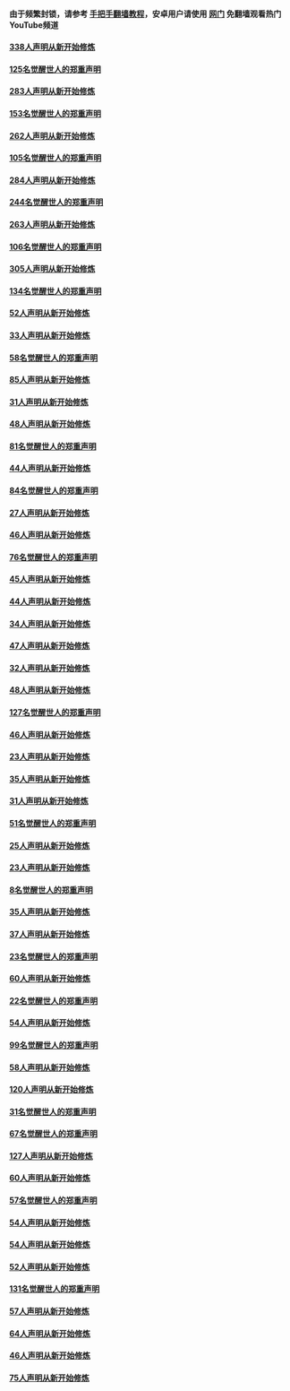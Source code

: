 #### 由于频繁封锁，请参考 [手把手翻墙教程](https://github.com/gfw-breaker/guides/wiki/)，安卓用户请使用 [网门](https://github.com/gfw-breaker/nogfw/blob/master/dl.md?t=04281200) 免翻墙观看热门YouTube频道 

#### [338人声明从新开始修炼](../pages/91/423540.md?t=04281200) 

#### [125名觉醒世人的郑重声明](../pages/91/423539.md?t=04281200) 

#### [283人声明从新开始修炼](../pages/91/423296.md?t=04281200) 

#### [153名觉醒世人的郑重声明](../pages/91/423295.md?t=04281200) 

#### [262人声明从新开始修炼](../pages/91/423004.md?t=04281200) 

#### [105名觉醒世人的郑重声明](../pages/91/423003.md?t=04281200) 

#### [284人声明从新开始修炼](../pages/91/422707.md?t=04281200) 

#### [244名觉醒世人的郑重声明](../pages/91/422706.md?t=04281200) 

#### [263人声明从新开始修炼](../pages/91/422553.md?t=04281200) 

#### [106名觉醒世人的郑重声明](../pages/91/422552.md?t=04281200) 

#### [305人声明从新开始修炼](../pages/91/422153.md?t=04281200) 

#### [134名觉醒世人的郑重声明](../pages/91/422152.md?t=04281200) 

#### [52人声明从新开始修炼](../pages/91/421846.md?t=04281200) 

#### [33人声明从新开始修炼](../pages/91/421804.md?t=04281200) 

#### [58名觉醒世人的郑重声明](../pages/91/421845.md?t=04281200) 

#### [85人声明从新开始修炼](../pages/91/421769.md?t=04281200) 

#### [31人声明从新开始修炼](../pages/91/421763.md?t=04281200) 

#### [48人声明从新开始修炼](../pages/91/421605.md?t=04281200) 

#### [81名觉醒世人的郑重声明](../pages/91/421656.md?t=04281200) 

#### [44人声明从新开始修炼](../pages/91/421544.md?t=04281200) 

#### [84名觉醒世人的郑重声明](../pages/91/421543.md?t=04281200) 

#### [27人声明从新开始修炼](../pages/91/421465.md?t=04281200) 

#### [46人声明从新开始修炼](../pages/91/421454.md?t=04281200) 

#### [76名觉醒世人的郑重声明](../pages/91/421453.md?t=04281200) 

#### [45人声明从新开始修炼](../pages/91/421452.md?t=04281200) 

#### [44人声明从新开始修炼](../pages/91/421422.md?t=04281200) 

#### [34人声明从新开始修炼](../pages/91/421322.md?t=04281200) 

#### [47人声明从新开始修炼](../pages/91/421264.md?t=04281200) 

#### [32人声明从新开始修炼](../pages/91/421225.md?t=04281200) 

#### [48人声明从新开始修炼](../pages/91/421202.md?t=04281200) 

#### [127名觉醒世人的郑重声明](../pages/91/421224.md?t=04281200) 

#### [46人声明从新开始修炼](../pages/91/421203.md?t=04281200) 

#### [23人声明从新开始修炼](../pages/91/421138.md?t=04281200) 

#### [35人声明从新开始修炼](../pages/91/421122.md?t=04281200) 

#### [31人声明从新开始修炼](../pages/91/421081.md?t=04281200) 

#### [51名觉醒世人的郑重声明](../pages/91/421080.md?t=04281200) 

#### [25人声明从新开始修炼](../pages/91/421020.md?t=04281200) 

#### [23人声明从新开始修炼](../pages/91/420884.md?t=04281200) 

#### [8名觉醒世人的郑重声明](../pages/91/420883.md?t=04281200) 

#### [35人声明从新开始修炼](../pages/91/420809.md?t=04281200) 

#### [37人声明从新开始修炼](../pages/91/420766.md?t=04281200) 

#### [23名觉醒世人的郑重声明](../pages/91/420765.md?t=04281200) 

#### [60人声明从新开始修炼](../pages/91/420727.md?t=04281200) 

#### [22名觉醒世人的郑重声明](../pages/91/420726.md?t=04281200) 

#### [54人声明从新开始修炼](../pages/91/420529.md?t=04281200) 

#### [99名觉醒世人的郑重声明](../pages/91/420528.md?t=04281200) 

#### [58人声明从新开始修炼](../pages/91/420198.md?t=04281200) 

#### [120人声明从新开始修炼](../pages/91/420141.md?t=04281200) 

#### [31名觉醒世人的郑重声明](../pages/91/420197.md?t=04281200) 

#### [67名觉醒世人的郑重声明](../pages/91/420140.md?t=04281200) 

#### [127人声明从新开始修炼](../pages/91/420082.md?t=04281200) 

#### [60人声明从新开始修炼](../pages/91/420081.md?t=04281200) 

#### [57名觉醒世人的郑重声明](../pages/91/420080.md?t=04281200) 

#### [54人声明从新开始修炼](../pages/91/419533.md?t=04281200) 

#### [54人声明从新开始修炼](../pages/91/419532.md?t=04281200) 

#### [52人声明从新开始修炼](../pages/91/419531.md?t=04281200) 

#### [131名觉醒世人的郑重声明](../pages/91/419530.md?t=04281200) 

#### [57人声明从新开始修炼](../pages/91/419430.md?t=04281200) 

#### [64人声明从新开始修炼](../pages/91/419429.md?t=04281200) 

#### [46人声明从新开始修炼](../pages/91/419428.md?t=04281200) 

#### [75人声明从新开始修炼](../pages/91/419427.md?t=04281200) 

